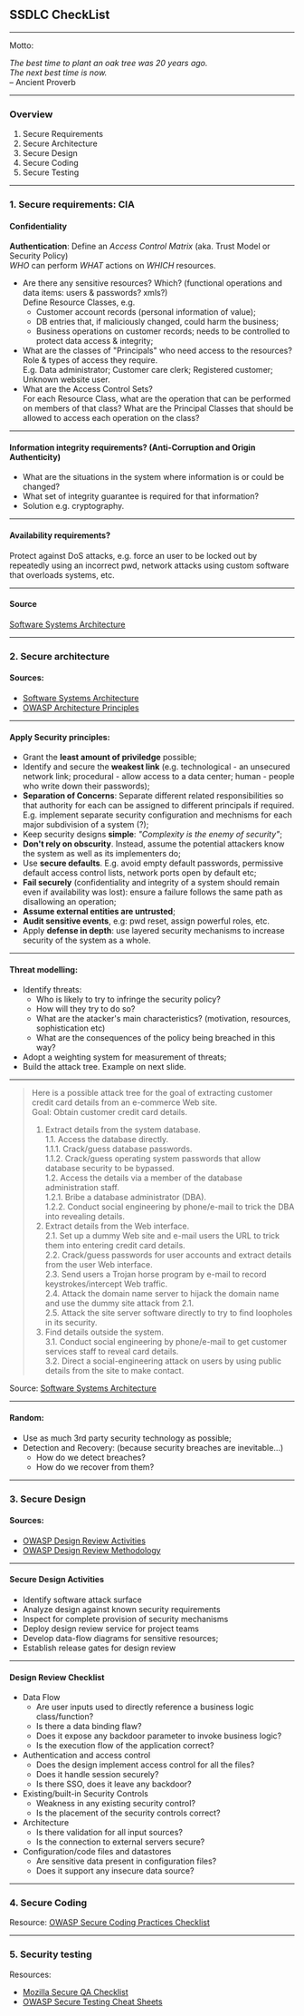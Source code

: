 ## SSDLC CheckList

---

Motto:

_The best time to plant an oak tree was 20 years ago._  
_The next best time is now._  
– Ancient Proverb

---

### Overview
1. Secure Requirements
2. Secure Architecture
3. Secure Design
4. Secure Coding
5. Secure Testing

---

### 1. Secure requirements: CIA

#### Confidentiality
**Authentication**: Define an *Access Control Matrix* (aka. Trust Model or Security Policy)  
_WHO_ can perform _WHAT_ actions on _WHICH_ resources.
- Are there any sensitive resources? Which? (functional operations and data items: users & passwords? xmls?)  
Define Resource Classes, e.g.
    - Customer account records (personal information of value);
    - DB entries that, if maliciously changed, could harm the business;
    - Business operations on customer records; needs to be controlled to protect data access & integrity;
- What are the classes of "Principals" who need access to the resources? Role & types of access they require.  
  E.g. Data administrator; Customer care clerk; Registered customer; Unknown website user.
- What are the Access Control Sets?  
  For each Resource Class, what are the operation that can be performed on members of that class? What are the Principal Classes that should be allowed to access each operation on the class?

---

#### Information integrity requirements? (Anti-Corruption and Origin Authenticity) 
- What are the situations in the system where information is or could be changed?
- What set of integrity guarantee is required for that information?
- Solution e.g. cryptography.

---

#### Availability requirements?
Protect against DoS attacks, e.g. force an user to be locked out by repeatedly using an incorrect pwd, network attacks using custom software that overloads systems, etc.

---

#### Source

[Software Systems Architecture](https://www.amazon.com/Software-Systems-Architecture-Stakeholders-Perspectives/dp/032171833X)

---

### 2. Secure architecture

#### Sources: 
* [Software Systems Architecture](https://www.amazon.com/Software-Systems-Architecture-Stakeholders-Perspectives/dp/032171833X)
* [OWASP Architecture Principles](https://www.owasp.org/index.php/Category:Principle)

---

#### Apply Security principles:
- Grant the **least amount of priviledge** possible;
- Identify and secure the **weakest link** (e.g. technological - an unsecured network link; procedural - allow access to a data center; human - people who write down their passwords);
- **Separation of Concerns**: Separate different related responsibilities so that authority for each can be assigned to different principals if required. E.g. implement separate security configuration and mechnisms for each major subdivision of a system (?);
- Keep security designs **simple**: _"Complexity is the enemy of security"_;
- **Don't rely on obscurity**. Instead, assume the potential attackers know the system as well as its implementers do;
- Use **secure defaults**. E.g. avoid empty default passwords, permissive default access control lists, network ports open by default etc;
- **Fail securely** (confidentiality and integrity of a system should remain even if availability was lost): ensure a failure follows the same path as disallowing an operation;
- **Assume external entities are untrusted**;
- **Audit sensitive events**, e.g: pwd reset, assign powerful roles, etc.
- Apply **defense in depth**: use layered security mechanisms to increase security of the system as a whole. 

---

#### Threat modelling:
- Identify threats:
  - Who is likely to try to infringe the security policy?
  - How will they try to do so?
  - What are the atacker's main characteristics? (motivation, resources, sophistication etc)
  - What are the consequences of the policy being breached in this way?
- Adopt a weighting system for measurement of threats;
- Build the attack tree. Example on next slide.

---

> Here is a possible attack tree for the goal of extracting customer credit
card details from an e-commerce Web site.  
> Goal: Obtain customer credit card details.  
> 1. Extract details from the system database.  
	1.1. Access the database directly.  
    1.1.1. Crack/guess database passwords.  
    1.1.2. Crack/guess operating system passwords that allow database security to be bypassed.  
	1.2. Access the details via a member of the database administration staff.  
		1.2.1. Bribe a database administrator (DBA).  
		1.2.2. Conduct social engineering by phone/e-mail to trick the DBA into revealing details.	
> 2. Extract details from the Web interface.  
	2.1. Set up a dummy Web site and e-mail users the URL to trick them into entering credit card details.  
	2.2. Crack/guess passwords for user accounts and extract details from the user Web interface.  
	2.3. Send users a Trojan horse program by e-mail to record keystrokes/intercept Web traffic.  
	2.4. Attack the domain name server to hijack the domain name and use the dummy site attack from 2.1.  
	2.5. Attack the site server software directly to try to find loopholes in its security.  
> 3. Find details outside the system.  
	3.1. Conduct social engineering by phone/e-mail to get customer services staff to reveal card details.  
	3.2. Direct a social-engineering attack on users by using public details from the site to make contact.  

Source: [Software Systems Architecture](https://www.amazon.com/Software-Systems-Architecture-Stakeholders-Perspectives/dp/032171833X)

---

#### Random:
* Use as much 3rd party security technology as possible;
* Detection and Recovery: (because security breaches are inevitable...)
  - How do we detect breaches?
  - How do we recover from them?

---

### 3. Secure Design 

#### Sources:
* [OWASP Design Review Activities](https://www.owasp.org/index.php/SAMM_-_Design_Review_-_1)
* [OWASP Design Review Methodology](https://www.owasp.org/index.php/OWASP_Secure_Application_Design_Project#tab=Methodology_of_Design_Review)

---

#### Secure Design Activities
* Identify software attack surface
* Analyze design against known security requirements
* Inspect for complete provision of security mechanisms
* Deploy design review service for project teams
* Develop data-flow diagrams for sensitive resources;
* Establish release gates for design review

---

#### Design Review Checklist
* Data Flow
	- Are user inputs used to directly reference a business logic class/function?
	- Is there a data binding flaw?
	- Does it expose any backdoor parameter to invoke business logic?
	- Is the execution flow of the application correct?
* Authentication and access control
	- Does the design implement access control for all the files?
	- Does it handle session securely?
	- Is there SSO, does it leave any backdoor?
* Existing/built-in Security Controls
	- Weakness in any existing security control?
	- Is the placement of the security controls correct?
* Architecture
	- Is there validation for all input sources?
	- Is the connection to external servers secure?
* Configuration/code files and datastores
	- Are sensitive data present in configuration files?
	- Does it support any insecure data source?

---

### 4. Secure Coding

Resource: [OWASP Secure Coding Practices Checklist](https://www.owasp.org/index.php/OWASP_Secure_Coding_Practices_Checklist)

---

### 5. Security testing

Resources:
* [Mozilla Secure QA Checklist](https://wiki.mozilla.org/WebAppSec/Secure_Coding_QA_Checklist)
* [OWASP Secure Testing Cheat Sheets](https://www.owasp.org/index.php/Web_Application_Security_Testing_Cheat_Sheet)

